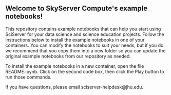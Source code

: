 <h2>Welcome to SkyServer Compute's example notebooks!</h2>

<p>This repository contains example notebooks that can help you start using SciServer for your data science and science education projects. Follow the instructions below to install the example notebooks in one of your containers. You can modify the notebooks to suit your needs, but if you do we recommend that you copy them into a new folder so you can update the original example notebooks from our repository as needed.</p>

<p>To install the example notebooks in a new container, open the file README.ipynb. Click on the second code box, then click the Play button to run those commands.</p>

<p>If you have questions, please email sciserver-helpdesk@jhu.edu.</p>